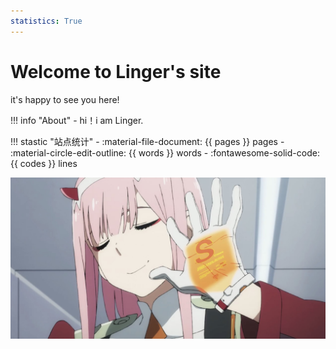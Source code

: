 ```yaml
---
statistics: True
---
```


# Welcome to Linger's site
it's happy to see you here!

!!! info "About"
    - hi！i am Linger.

!!! stastic "站点统计"
    - :material-file-document: {{ pages }} pages
    - :material-circle-edit-outline: {{ words }} words
    - :fontawesome-solid-code: {{ codes }} lines

![Linger][def]

[def]: background.png